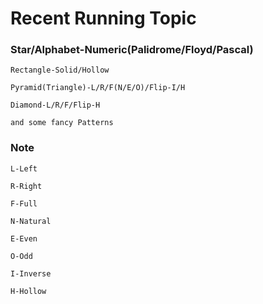 # Recent Running Topic	

### Star/Alphabet-Numeric(Palidrome/Floyd/Pascal)

    Rectangle-Solid/Hollow

    Pyramid(Triangle)-L/R/F(N/E/O)/Flip-I/H

    Diamond-L/R/F/Flip-H 

    and some fancy Patterns

### Note
    L-Left

    R-Right

    F-Full

    N-Natural

    E-Even

    O-Odd

    I-Inverse

    H-Hollow